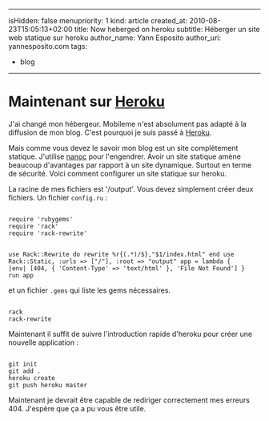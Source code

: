 -----
isHidden:       false
menupriority:   1
kind:           article
created_at:     2010-08-23T15:05:13+02:00
title: Now heberged on heroku
subtitle: Héberger un site web statique sur heroku
author_name: Yann Esposito
author_uri: yannesposito.com
tags:
  - blog
-----
# Maintenant sur [Heroku](http://heroku.com)

J'ai changé mon hébergeur. Mobileme n'est absolument pas adapté à la diffusion de mon blog. C'est pourquoi je suis passé à [Heroku](http://heroku.com).

Mais comme vous devez le savoir mon blog est un site complètement statique.
J'utilise [nanoc](http://nanoc.stoneship.org/) pour l'engendrer.
Avoir un site statique amène beaucoup d'avantages par rapport à un site dynamique. Surtout en terme de sécurité.
Voici comment configurer un site statique sur heroku.

La racine de mes fichiers est '/output'. Vous devez simplement créer deux fichiers. Un fichier `config.ru` :

<code class="ruby" file="config.ru">
require 'rubygems'
require 'rack'
require 'rack-rewrite'

use Rack::Rewrite do
    rewrite %r{(.*)/$},"$1/index.html"
end
use Rack::Static, :urls => ["/"], :root => "output"
app = lambda { |env| [404, { 'Content-Type' => 'text/html' }, 'File Not Found'] }
run app
</code>


et un fichier `.gems` qui liste les gems nécessaires.

<code class="ruby" file=".gems">
rack
rack-rewrite
</code>

Maintenant il suffit de suivre l'introduction rapide d'heroku pour créer une nouvelle application :

<code class="zsh">
git init
git add .
heroku create
git push heroku master
</code>

Maintenant je devrait être capable de rediriger correctement mes erreurs 404.
J'espère que ça a pu vous être utile.
